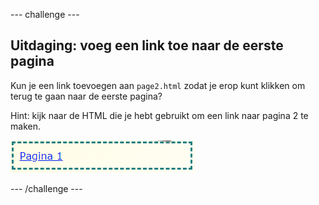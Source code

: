 \--- challenge \---

## Uitdaging: voeg een link toe naar de eerste pagina

Kun je een link toevoegen aan ` page2.html ` zodat je erop kunt klikken om terug te gaan naar de eerste pagina?

Hint: kijk naar de HTML die je hebt gebruikt om een link naar pagina 2 te maken.

![screenshot](images/magazine-page1-link.png)

\--- /challenge \---